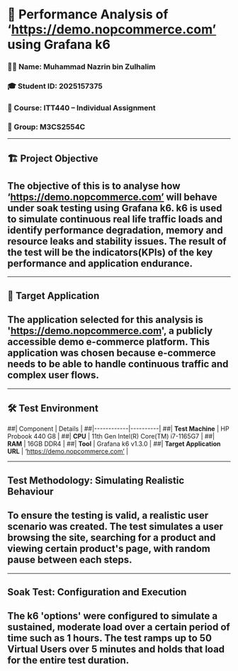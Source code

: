 # :tiger: Performance Analysis of ‘https://demo.nopcommerce.com’ using Grafana k6

### 👨‍💻 Name: Muhammad Nazrin bin Zulhalim
### 🎓 Student ID: 2025157375
### 🧾 Course: ITT440 – Individual Assignment  
### 🧠 Group: M3CS2554C

---
## :building_construction: Project Objective
## The objective of this is to analyse how ‘https://demo.nopcommerce.com’ will behave under soak testing using Grafana k6. k6 is used to simulate continuous real life traffic loads and identify performance degradation, memory and resource leaks and stability issues. The result of the test will be the indicators(KPIs) of the key performance and application endurance.

---
## :dart: Target Application
## The application selected for this analysis is 'https://demo.nopcommerce.com', a publicly accessible demo e-commerce platform. This application was chosen because e-commerce needs to be able to handle continuous traffic and complex user flows.

---
## 🛠️ Test Environment
##| Component | Details |
##|------------|----------|
##| **Test Machine** | HP Probook 440 G8 |
##| **CPU** | 11th Gen Intel(R) Core(TM) i7-1165G7 |
##| **RAM** | 16GB DDR4 |
##| **Tool** | Grafana k6 v1.3.0 |
##| **Target Application URL** | ‘https://demo.nopcommerce.com’ |

---
## Test Methodology: Simulating Realistic Behaviour
## To ensure the testing is valid, a realistic user scenario was created. The test simulates a user browsing the site, searching for a product and viewing certain product's page, with random pause between each steps.

---
## Soak Test: Configuration and Execution
##  The k6 'options' were configured to simulate a sustained, moderate load over a certain period of time such as 1 hours. The test ramps up to 50 Virtual Users over 5 minutes and holds that load for the entire test duration.
